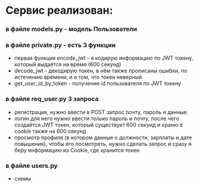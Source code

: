 # Сервис реализован:
### в файле models.py - модель Пользователи
### в файле private.py - есть 3 функции
- первая функция encode_jwt - я кодирую информацию по JWT токену, который выдаётся на время (600 секунд)
- decode_jwt - декодирую токен, в нём также прописаны ошибки, по истечению времени, и о том, что токен неверный.
- get_user_id_by_token - получение id пользователя по JWT токену
### в файле req_user.py 3 запроса
- регистрация, нужно ввести в POST запрос почту, пароль и данные.
- логин для него нужно ввести только пароль и почту, после чего создаётся JWT токен, который существует 600 секунд и храню в cookie также на 600 секунд
- просмотр профиля (в котором данные о должности, зарплаты и дате повышения), чтобы его посмотреть, нужно сделать запрос и сразу я беру информацию из Cookie, где хранится токен
### в файле users.py
- схемы
